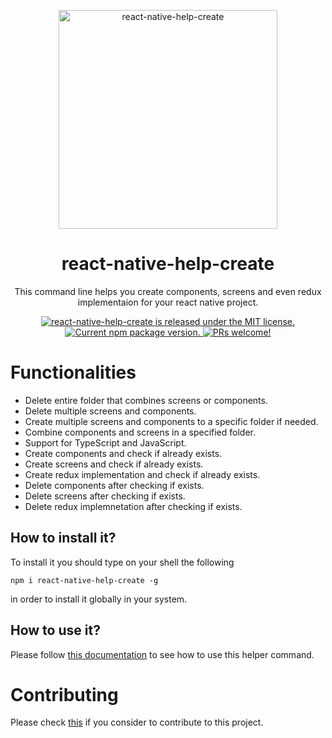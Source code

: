 <p align="center">
  <img src="https://user-images.githubusercontent.com/48713070/117198923-81b06500-ade1-11eb-92f6-ae2047741045.png" width="350" height="350" alt="react-native-help-create" />
</p>

<h1 align="center">react-native-help-create</h1>

<p align="center">
This command line helps you create components, screens and even redux implementaion for your react native project.
</p>

<p align="center">
  <a href="https://github.com/Omar-Belghaouti/react-native-help-create/blob/main/LICENSE">
    <img src="https://img.shields.io/badge/license-MIT-blue.svg" alt="react-native-help-create is released under the MIT license." />
  </a>
  <a href="https://www.npmjs.com/package/react-native-help-create">
    <img src="https://img.shields.io/npm/v/react-native-help-create?color=e80441&label=react-native-help-create" alt="Current npm package version." />
  </a>
  <a href="https://github.com/Omar-Belghaouti/react-native-help-create/blob/main/CONTRIBUTING.md">
    <img src="https://img.shields.io/badge/PRs-welcome-brightgreen.svg" alt="PRs welcome!" />
  </a>
</p>

# Functionalities

- Delete entire folder that combines screens or components.
- Delete multiple screens and components.
- Create multiple screens and components to a specific folder if needed.
- Combine components and screens in a specified folder.
- Support for TypeScript and JavaScript.
- Create components and check if already exists.
- Create screens and check if already exists.
- Create redux implementation and check if already exists.
- Delete components after checking if exists.
- Delete screens after checking if exists.
- Delete redux implemnetation after checking if exists.

## How to install it?

To install it you should type on your shell the following

```
npm i react-native-help-create -g
```

in order to install it globally in your system.

## How to use it?

Please follow [this documentation](DOC.md) to see how to use this helper command.

# Contributing

Please check [this](CONTRIBUTING.md) if you consider to contribute to this project.
